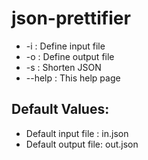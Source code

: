 # json-prettifier
- -i <FilePath>: Define input file
- -o <FilePath>: Define output file
- -s           : Shorten JSON
- --help       : This help page

## Default Values:
- Default input file : in.json
- Default output file: out.json
